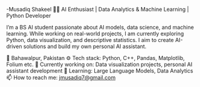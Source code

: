 -Musadiq Shakeel
👨‍💻 AI Enthusiast | Data Analytics & Machine Learning | Python Developer

I’m a BS AI student passionate about AI models, data science, and machine learning. While working on real-world projects, I am currently exploring Python, data visualization, and descriptive statistics. I aim to create AI-driven solutions and build my own personal AI assistant.

📍 Bahawalpur, Pakistan
⚙️ Tech stack: Python, C++, Pandas, Matplotlib, Folium etc.
🎯 Currently working on: Data visualization projects, personal AI assistant development
🌱 Learning: Large Language Models, Data Analytics
📫 How to reach me: jmusadiq7@gmail.com
<!---
jmusadiq7/jmusadiq7 is a ✨ special ✨ repository because its `README.md` (this file) appears on your GitHub profile.
You can click the Preview link to take a look at your changes.
--->
